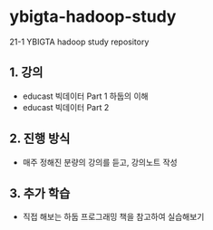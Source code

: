 # ybigta-hadoop-study
21-1 YBIGTA hadoop study repository

## 1. 강의
- educast 빅데이터 Part 1 하둡의 이해
- educast 빅데이터 Part 2

## 2. 진행 방식
- 매주 정해진 분량의 강의를 듣고, 강의노트 작성

## 3. 추가 학습
- 직접 해보는 하둡 프로그래밍 책을 참고하여 실습해보기